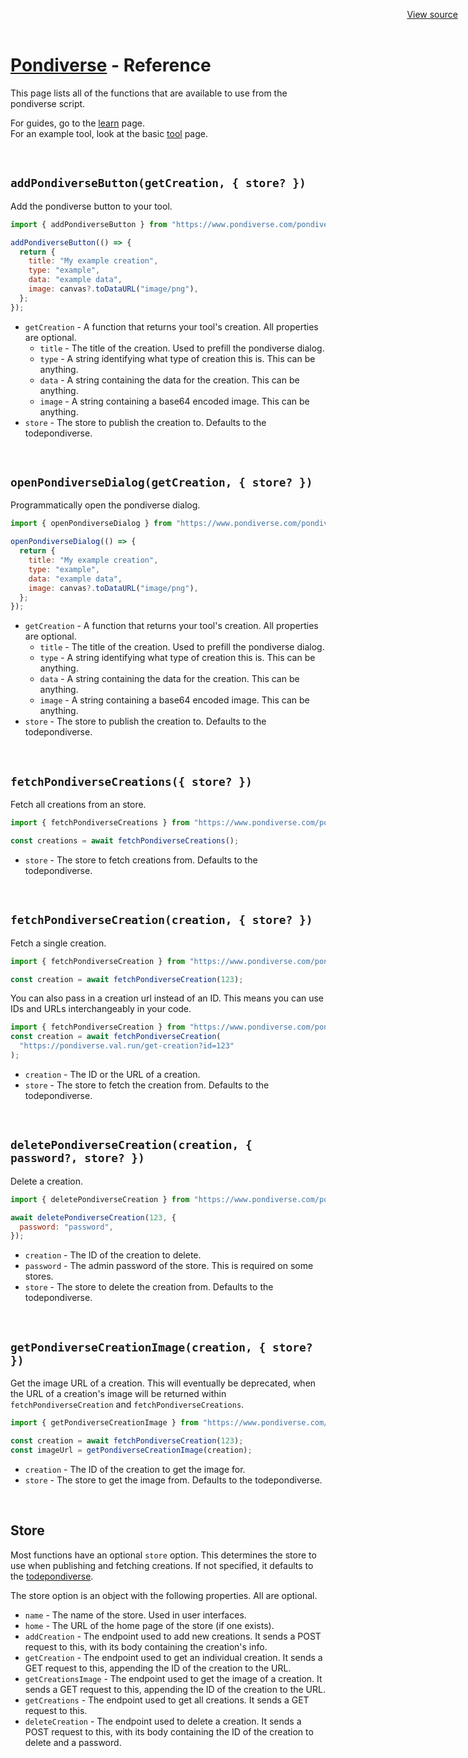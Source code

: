 <header
  id="view-source"
  style="position: absolute; top: 0; right: 0; padding: 16px">
  <a href="https://github.com/TodePond/Pondiverse" target="_blank"
    >View source</a
  >
</header>

<h1><a href="/" class="breadcrumb">Pondiverse</a> - Reference</h1>

This page lists all of the functions that are available to use from the pondiverse script.

For guides, go to the <a href="/learn">learn</a> page.\
For an example tool, look at the basic <a href="/tool">tool</a> page.

<br />

## `addPondiverseButton(getCreation, { store? })`

Add the pondiverse button to your tool.

```js
import { addPondiverseButton } from "https://www.pondiverse.com/pondiverse.js";

addPondiverseButton(() => {
  return {
    title: "My example creation",
    type: "example",
    data: "example data",
    image: canvas?.toDataURL("image/png"),
  };
});
```

- `getCreation` - A function that returns your tool's creation. All properties are optional.
  - `title` - The title of the creation. Used to prefill the pondiverse dialog.
  - `type` - A string identifying what type of creation this is. This can be anything.
  - `data` - A string containing the data for the creation. This can be anything.
  - `image` - A string containing a base64 encoded image. This can be anything.
- `store` - The store to publish the creation to. Defaults to the todepondiverse.

<br />

## `openPondiverseDialog(getCreation, { store? })`

Programmatically open the pondiverse dialog.

```js
import { openPondiverseDialog } from "https://www.pondiverse.com/pondiverse.js";

openPondiverseDialog(() => {
  return {
    title: "My example creation",
    type: "example",
    data: "example data",
    image: canvas?.toDataURL("image/png"),
  };
});
```

- `getCreation` - A function that returns your tool's creation. All properties are optional.
  - `title` - The title of the creation. Used to prefill the pondiverse dialog.
  - `type` - A string identifying what type of creation this is. This can be anything.
  - `data` - A string containing the data for the creation. This can be anything.
  - `image` - A string containing a base64 encoded image. This can be anything.
- `store` - The store to publish the creation to. Defaults to the todepondiverse.

<br />

## `fetchPondiverseCreations({ store? })`

Fetch all creations from an store.

```js
import { fetchPondiverseCreations } from "https://www.pondiverse.com/pondiverse.js";

const creations = await fetchPondiverseCreations();
```

- `store` - The store to fetch creations from. Defaults to the todepondiverse.

<br />

## `fetchPondiverseCreation(creation, { store? })`

Fetch a single creation.

```js
import { fetchPondiverseCreation } from "https://www.pondiverse.com/pondiverse.js";

const creation = await fetchPondiverseCreation(123);
```

You can also pass in a creation url instead of an ID. This means you can use IDs and URLs interchangeably in your code.

```js
import { fetchPondiverseCreation } from "https://www.pondiverse.com/pondiverse.js";
const creation = await fetchPondiverseCreation(
  "https://pondiverse.val.run/get-creation?id=123"
);
```

- `creation` - The ID or the URL of a creation.
- `store` - The store to fetch the creation from. Defaults to the todepondiverse.

<br />

## `deletePondiverseCreation(creation, { password?, store? })`

Delete a creation.

```js
import { deletePondiverseCreation } from "https://www.pondiverse.com/pondiverse.js";

await deletePondiverseCreation(123, {
  password: "password",
});
```

- `creation` - The ID of the creation to delete.
- `password` - The admin password of the store. This is required on some stores.
- `store` - The store to delete the creation from. Defaults to the todepondiverse.

<br />

## `getPondiverseCreationImage(creation, { store? })`

Get the image URL of a creation. This will eventually be deprecated, when the URL of a creation's image will be returned within `fetchPondiverseCreation` and `fetchPondiverseCreations`.

```js
import { getPondiverseCreationImage } from "https://www.pondiverse.com/pondiverse.js";

const creation = await fetchPondiverseCreation(123);
const imageUrl = getPondiverseCreationImage(creation);
```

- `creation` - The ID of the creation to get the image for.
- `store` - The store to get the image from. Defaults to the todepondiverse.

<br />

## Store

Most functions have an optional `store` option. This determines the store to use when publishing and fetching creations. If not specified, it defaults to the [todepondiverse](https://todepond.com/todepondiverse).

The store option is an object with the following properties. All are optional.

- `name` - The name of the store. Used in user interfaces.
- `home` - The URL of the home page of the store (if one exists).
- `addCreation` - The endpoint used to add new creations. It sends a POST request to this, with its body containing the creation's info.
- `getCreation` - The endpoint used to get an individual creation. It sends a GET request to this, appending the ID of the creation to the URL.
- `getCreationsImage` - The endpoint used to get the image of a creation. It sends a GET request to this, appending the ID of the creation to the URL.
- `getCreations` - The endpoint used to get all creations. It sends a GET request to this.
- `deleteCreation` - The endpoint used to delete a creation. It sends a POST request to this, with its body containing the ID of the creation to delete and a password.
